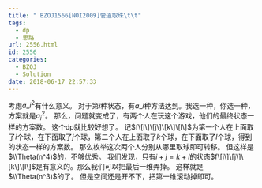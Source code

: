 ```yaml
---
title: " BZOJ1566[NOI2009]管道取珠\t\t"
tags:
  - dp
  - 思路
url: 2556.html
id: 2556
categories:
  - BZOJ
  - Solution
date: 2018-06-17 22:57:33
---
```


考虑$a\_i^2$有什么意义。 对于第$i$种状态，有$a\_i$种方法达到。我选一种，你选一种，方案就是$a_i^2$。 那么，问题就变成了，有两个人在玩这个游戏，他们的最终状态一样的方案数。 这个dp就比较好想了。 记$f\[i\]\[j\]\[k\]\[l\]$为第一个人在上面取了$i$个球，在下面取了$j$个球，第二个人在上面取了$k$个球，在下面取了$l$个球，得到的状态一样的方案数。 那么枚举这次两个人分别从哪里取球即可转移。 但这样是$\\Theta(n^4)$的，不够优秀。 我们发现，只有$i+j=k+l$的状态$f\[i\]\[j\]\[k\]\[l\]$是有意义的。那么我们可以把最后一维弄掉。 这样就是$\\Theta(n^3)$的了。 但是空间还是开不下，把第一维滚动掉即可。